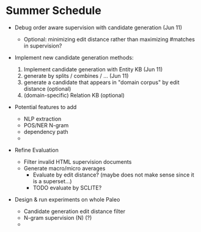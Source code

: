 Summer Schedule
====

- Debug order aware supervision with candidate generation (Jun 11)
  - Optional: minimizing edit distance rather than maximizing #matches in supervision?

- Implement new candidate generation methods:
  1. Implement candidate generation with Entity KB (Jun 11)
  2. generate by splits / combines / ... (Jun 11)
  3. generate a candidate that appears in "domain corpus" by edit distance (optional)
  4. (domain-specific) Relation KB (optional)

- Potential features to add
  - NLP extraction
  - POS/NER N-gram
  - dependency path
  - 

- Refine Evaluation
  - Filter invalid HTML supervision documents
  - Generate macro/micro averages
    - Evaluate by edit distance? (maybe does not make sense since it is a superset...)
    - TODO evaluate by SCLITE?
  
- Design & run experiments on whole Paleo
  - Candidate generation edit distance filter
  - N-gram supervision (N) (?)
  - 
